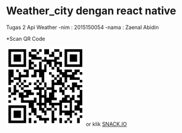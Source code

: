 # Weather_city dengan react native
Tugas 2 Api Weather 
-nim  : 2015150054
-nama : Zaenal Abidin

*Scan QR Code

![Scan This QR](https://github.com/frankzealot/weatherwidget/blob/master/qr.png)
or
klik [SNACK.IO](https://snack.expo.io/@ctrndk/cuaca)